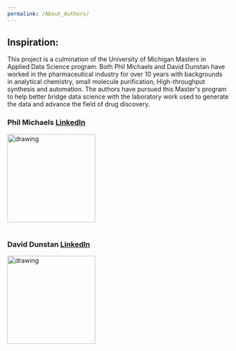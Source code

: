 ```yaml
---
permalink: /About_Authors/
---
```


## Inspiration:
This project is a culmination of the University of Michigan Masters in Applied Data Science program. Both Phil Michaels and David Dunstan have worked in the pharmaceutical industry for over 10 years with backgrounds in analytical chemistry, small molecule purification, High-throughput synthesis and automation. The authors have pursued this Master's program to help better bridge data science with the laboratory work used to generate the data and advance the field of drug discovery.

### Phil Michaels [LinkedIn](https://www.linkedin.com/in/philip-michaels-9234b47b/)
<img src="[https://user-images.githubusercontent.com/84757402/185789277-58eabfd7-fc43-46e7-9464-97ee88144519.png](https://github.com/PJMichaels/Chemistry-Capstone/blob/1635bf7ecc3c64917850bd2cf751b1ad508af5f6/images/Phil_Image.png)" alt="drawing" width="200"/>

<br>
<br>

### David Dunstan [LinkedIn](https://www.linkedin.com/in/david-dunstan-40a2aa55/)
<img src="https://user-images.githubusercontent.com/84757402/185789338-16bf9836-6910-4980-965f-6b5a9691388e.jpg" alt="drawing" width="200"/>
